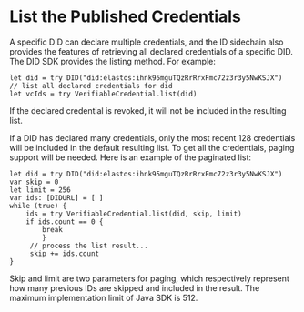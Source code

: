# List the Published Credentials

A specific DID can declare multiple credentials, and the ID sidechain also provides the features of retrieving all declared credentials of a specific DID. The DID SDK provides the listing method. For example:

```
let did = try DID("did:elastos:ihnk95mguTQzRrRrxFmc72z3r3y5NwKSJX")
// list all declared credentials for did
let vcIds = try VerifiableCredential.list(did)
```

If the declared credential is revoked, it will not be included in the resulting list.

If a DID has declared many credentials, only the most recent 128 credentials will be included in the default resulting list. To get all the credentials, paging support will be needed. Here is an example of the paginated list:

```
let did = try DID("did:elastos:ihnk95mguTQzRrRrxFmc72z3r3y5NwKSJX")
var skip = 0
let limit = 256
var ids: [DIDURL] = [ ]
while (true) {
    ids = try VerifiableCredential.list(did, skip, limit)
    if ids.count == 0 {
        break
		}
     // process the list result...
     skip += ids.count
}
```

Skip and limit are two parameters for paging, which respectively represent how many previous IDs are skipped and included in the result. The maximum implementation limit of Java SDK is 512.
